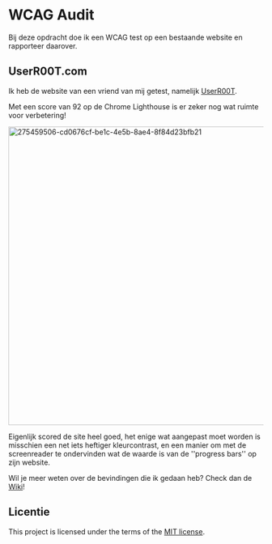 # WCAG Audit 

Bij deze opdracht doe ik een WCAG test op een bestaande website en rapporteer daarover.

## UserR00T.com

Ik heb de website van een vriend van mij getest, namelijk [UserR00T](https://userr00t.com/). 

Met een score van 92 op de Chrome Lighthouse is er zeker nog wat ruimte voor verbetering! <br>

<img width="590" alt="275459506-cd0676cf-be1c-4e5b-8ae4-8f84d23bfb21" src="https://github.com/itsValyria/all-human-wcag-audit/assets/76444716/74fafc3b-984a-4ed0-848d-ab58108a14b4">

Eigenlijk scored de site heel goed, het enige wat aangepast moet worden is misschien een net iets heftiger kleurcontrast, en een manier om met de screenreader te ondervinden wat de waarde is van de ''progress bars'' op zijn website.

Wil je meer weten over de bevindingen die ik gedaan heb? Check dan de [Wiki](https://github.com/itsValyria/all-human-wcag-audit/wiki/%F0%9F%A7%AA--Testen/)!

## Licentie

This project is licensed under the terms of the [MIT license](./LICENSE).
